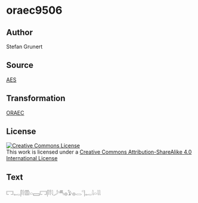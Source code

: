 # oraec9506

## Author

Stefan Grunert

## Source

[AES](https://github.com/simondschweitzer/aes)

## Transformation

[ORAEC](https://oraec.github.io/)

## License

<a rel="license" href="http://creativecommons.org/licenses/by-sa/4.0/"><img alt="Creative Commons License" style="border-width:0" src="https://i.creativecommons.org/l/by-sa/4.0/88x31.png" /></a><br />This work is licensed under a <a rel="license" href="http://creativecommons.org/licenses/by-sa/4.0/">Creative Commons Attribution-ShareAlike 4.0 International License</a>

## Text

𓉐𓉻𓋴𓌉𓏃𓏏𓈙𓉐𓋴𓍋𓇋𓌳𓄪𓐍𓅱𓐍𓂋𓊹𓉻𓇋𓏏𓇋𓇋<br>
